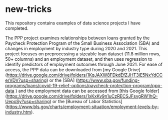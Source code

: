 # new-tricks
This repository contains examples of data science projects I have completed. 

The PPP project examines relationships between loans granted by the Paycheck Protection Program of the Small Business Association (SBA) and changes in employment by industry type during 2020 and 2021. This project focuses on preprocessing a sizeable loan dataset (11.8 million rows, 50+ columns) and an employment dataset, and then uses regression to identify predictors of employment outcomes through June 2021. For ease of access, the PPP data can be downloaded from [my Google Drive] (https://drive.google.com/drive/folders/1KqJAXW8FDkdEfZJHT3iE5NxYdCCerVDV?usp=sharing) or the [SBA] (https://www.sba.gov/funding-programs/loans/covid-19-relief-options/paycheck-protection-program/ppp-data
) and the employment data can be accessed from [this Google folder] (https://drive.google.com/drive/folders/1xKxKv9n1uCzRECSJFsvgRW1hQ-UepoSy?usp=sharing) or the [Bureau of Labor Statistics] (https://www.bls.gov/charts/employment-situation/employment-levels-by-industry.htm).

